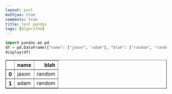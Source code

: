 ```yaml
---
layout: post  
mathjax: true  
comments: true  
title: test pandas
tags: [Algorithm]  
---
```


```python
import pandas as pd
df = pd.DataFrame({"name": ["jason", "adam"], "blah": ["random", "random"]})
display(df)
```


<div>
<style scoped>
    .dataframe tbody tr th:only-of-type {
        vertical-align: middle;
    }

    .dataframe tbody tr th {
        vertical-align: top;
    }

    .dataframe thead th {
        text-align: right;
    }
</style>
<table border="1" class="dataframe">
  <thead>
    <tr style="text-align: right;">
      <th></th>
      <th>name</th>
      <th>blah</th>
    </tr>
  </thead>
  <tbody>
    <tr>
      <th>0</th>
      <td>jason</td>
      <td>random</td>
    </tr>
    <tr>
      <th>1</th>
      <td>adam</td>
      <td>random</td>
    </tr>
  </tbody>
</table>
</div>



```python

```
